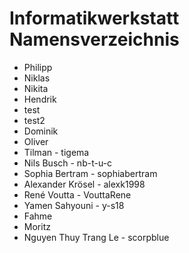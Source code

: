 # Informatikwerkstatt Namensverzeichnis

* Philipp
* Niklas
* Nikita
* Hendrik
* test
* test2
* Dominik
* Oliver
* Tilman - tigema
* Nils Busch - nb-t-u-c
* Sophia Bertram - sophiabertram
* Alexander Krösel - alexk1998
* René Voutta - VouttaRene
* Yamen Sahyouni - y-s18
* Fahme 
* Moritz
* Nguyen Thuy Trang Le - scorpblue
